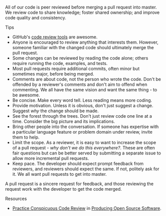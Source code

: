 All of our code is peer reviewed before merging a pull request into master.  We review code to share knowledge; foster shared ownership; and improve code quality and consistency.

Tips
* GitHub's [code review tools](https://github.com/features/projects/codereview) are awesome.
* Anyone is encouraged to review anything that interests them.  However, someone familiar with the changed code should ultimately merge the pull request.
* Some changes can be reviewed by reading the code alone; others require running the code, examples, and tests.
* Most pull requests require additional commits, often minor but sometimes major, before being merged.
* Comments are about code, not the person who wrote the code.  Don't be offended by a reviewer's comments and don't aim to offend when commenting.  We all have the same vision and want the same thing - to be awesome.
* Be concise.  Make every word tell.  Less reading means more coding.
* Provide motivation.  Unless it is obvious, don't just suggest a change.  Suggest _why_ the change should be made.
* See the forest through the trees.  Don't just review code one line at a time.  Consider the big picture and its implications.
* Bring other people into the conversation.  If someone has expertise with a particular language feature or problem domain under review, invite them to help.
* Limit the scope.  As a reviewer, it is easy to want to increase the scope of a pull request - _why don't we do this everywhere?_.  These are often fair questions but can be better served by submitting a separate issue to allow more incremental pull requests.
* Keep pace.  The developer should expect prompt feedback from reviewers, and reviewers should expect the same.  If not, politely ask for it.  We all want pull requests to get into master.

A pull request is a sincere request for feedback, and those reviewing the request work with the developer to get the code merged.

Resources
* [Practice Conspicuous Code Review](http://producingoss.com/en/producingoss.html#code-review) in [Producing Open Source Software](http://producingoss.com/).